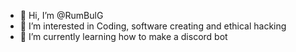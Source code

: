- 👋 Hi, I’m @RumBulG
- 👀 I’m interested in Coding, software creating and ethical hacking
- 🌱 I’m currently learning how to make a discord bot
